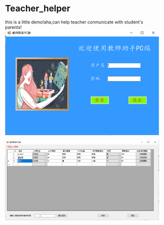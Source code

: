# Teacher_helper
this is a little demo!aha,can help teacher conmunicate with student's parents!
![Image text](/README/Login.png)

![Image text](/README/show.png)